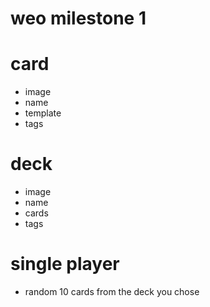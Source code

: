 weo milestone 1
===

card
===

* image
* name
* template
* tags

deck
===

* image
* name
* cards
* tags

single player
===

* random 10 cards from the deck you chose